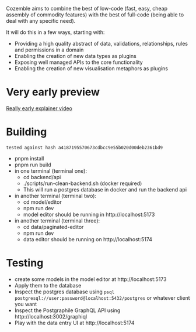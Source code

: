 Cozemble aims to combine the best of low-code (fast, easy, cheap assembly of commodity features) with the best of full-code (being able to deal with any specific need).

It will do this in a few ways, starting with:

 * Providing a high quality abstract of data, validations, relationships, rules and permissions in a domain 
 * Enabling the creation of new data types as plugins
 * Exposing well managed APIs to the core functionality
 * Enabling the creation of new visualisation metaphors as plugins

# Very early preview

[Really early explainer video](https://www.youtube.com/watch?v=31Tk8uGQ8zU)

# Building 

`tested against hash a4187195570673cdbcc9e55b020d00deb2361bd9`

 * pnpm install
 * pnpm run build
 * in one terminal (terminal one):
   * cd backend/api
   * ./scripts/run-clean-backend.sh (docker required)
   * This will run a postgres database in docker and run the backend api
 * in another terminal (terminal two):
   * cd model/editor
   * npm run dev
   * model editor should be running in http://localhost:5173
 * in another terminal (terminal three):
   * cd data/paginated-editor
   * npm run dev
   * data editor should be running on http://localhost:5174

# Testing
 * create some models in the model editor at http://localhost:5173
 * Apply them to the database
 * Inspect the postgres database using `psql postgresql://user:password@localhost:5432/postgres` or whatever client you want
 * Inspect the Postgraphile GraphQL API using http://localhost:3002/graphiql
 * Play with the data entry UI at http://localhost:5174
